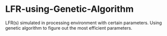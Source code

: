 # LFR-using-Genetic-Algorithm
LFR(s) simulated in processing environment with certain parameters. Using genetic algorithm to figure out the most efficient parameters.
